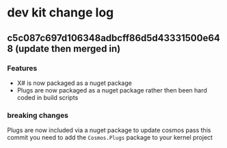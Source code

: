 # dev kit change log

## c5c087c697d106348adbcff86d5d43331500e648 (update then merged in)

### Features

* X# is now packaged as a nuget package
* Plugs are now packaged as a nuget package rather then been hard coded in build scripts

### breaking changes

Plugs are now included via a nuget package to update cosmos pass this commit you need to add the ``Cosmos.Plugs`` package to your kernel project
